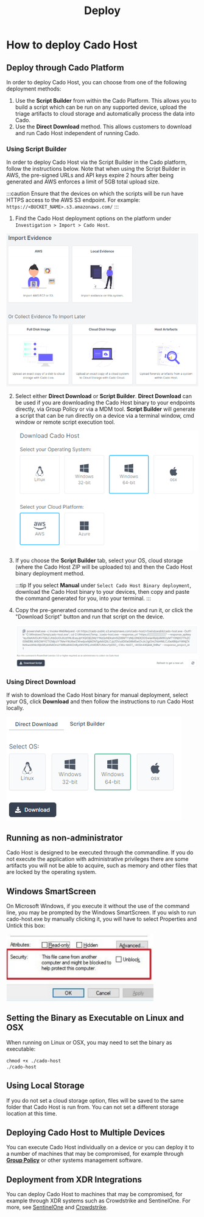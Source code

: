 ﻿---
title: Deploy
hide_title: true
sidebar_position: 2
---

# How to deploy Cado Host

## Deploy through Cado Platform
In order to deploy Cado Host, you can choose from one of the following deployment methods:
1. Use the **Script Builder** from within the Cado Platform.  This allows you to build a script which can be run on any supported device, upload the triage artifacts to cloud storage and automatically process the data into Cado.
2. Use the **Direct Download** method.  This allows customers to download and run Cado Host independent of running Cado.

### Using Script Builder
In order to deploy Cado Host via the Script Builder in the Cado platform, follow the instructions below.  Note that when using the Script Builder in AWS, the pre-signed URLs and API keys expire 2 hours after being generated and AWS enforces a limit of 5GB total upload size.

:::caution
Ensure that the devices on which the scripts will be run have HTTPS access to the AWS S3 endpoint.  For example: `https://<BUCKET_NAME>.s3.amazonaws.com/`
:::

1. Find the Cado Host deployment options on the platform under `Investigation > Import > Cado Host`.

  ![Import Evidence](/img/import.png)

2. Select either **Direct Download** or **Script Builder**.  **Direct Download** can be used if you are downloading the Cado Host binary to your endpoints directly, via Group Policy or via a MDM tool.  **Script Builder** will generate a script that can be run directly on a device via a terminal window, cmd window or remote script execution tool.

	![Select OS, storage, etc](/img/import-step2.png)

3. If you choose the **Script Builder** tab, select your OS, cloud storage (where the Cado Host ZIP will be uploaded to) and then the Cado Host binary deployment method.  

	:::tip
	If you select **Manual** under `Select Cado Host Binary deployment`, download the Cado Host binary to your devices, then copy and paste the command generated for you, into your terminal.
	:::

4. Copy the pre-generated command to the device and run it, or click the "Download Script" button and run that script on the device.

	![Download Script](/img/cado-host-script.png)


### Using Direct Download 
If wish to download the Cado Host binary for manual deployment, select your OS, click **Download** and then follow the instructions to run Cado Host locally.

![Direct Download](/img/cado-direct-download.png)

## Running as non-administrator
​Cado Host is designed to be executed through the commandline.
If you do not execute the application with administrative privileges there are some artifacts you will not be able to acquire, such as memory and other files that are locked by the operating system.

## Windows SmartScreen
On Microsoft Windows, if you execute it without the use of the command line, you may be prompted by the Windows SmartScreen. If you wish to run cado-host.exe by manually clicking it, you will have to select Properties and Untick this box:

![Properties](/img/import-security.png)

## Setting the Binary as Executable on Linux and OSX
When running on Linux or OSX, you may need to set the binary as executable:

```console
chmod +x ./cado-host
./cado-host
```

## Using Local Storage
​If you do not set a cloud storage option, files will be saved to the same folder that Cado Host is run from. You can not set a different storage location at this time.

## Deploying Cado Host to Multiple Devices
You can execute Cado Host individually on a device or you can deploy it to a number of machines that may be compromised, for example through **[Group Policy](https://support.microsoft.com/en-gb/help/816102/how-to-use-group-policy-to-remotely-install-software-in-windows-server)** or other systems management software.

## Deployment from XDR Integrations
You can deploy Cado Host to machines that may be compromised, for example through XDR systems such as Crowdstrike and SentinelOne.
For more, see [SentinelOne](/cado/integrations/xdr/sentinelone) and [Crowdstrike](/cado/integrations/xdr/crowdstrike).

